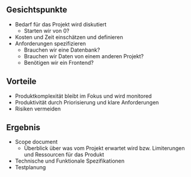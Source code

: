 ## Gesichtspunkte
- Bedarf für das Projekt wird diskutiert
	- Starten wir von 0?
- Kosten und Zeit einschätzen und definieren
- Anforderungen spezifizieren
	- Brauchen wir eine Datenbank?
	- Brauchen wir Daten von einem anderen Projekt?
	- Benötigen wir ein Frontend?

## Vorteile
- Produktkomplexität bleibt im Fokus und wird monitored
- Produktivität durch Priorisierung und klare Anforderungen
- Risiken vermeiden

## Ergebnis
- Scope document
	- Überblick über was vom Projekt erwartet wird bzw. Limiterungen und Ressourcen für das Produkt
- Technische und Funktionale Spezifikationen
- Testplanung